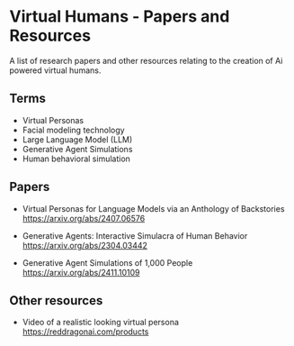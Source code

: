# Virtual Humans - Papers and Resources
A list of research papers and other resources relating to the creation of Ai powered virtual humans.

## Terms

- Virtual Personas
- Facial modeling technology
- Large Language Model (LLM)
- Generative Agent Simulations
- Human behavioral simulation

## Papers

- Virtual Personas for Language Models via an Anthology of Backstories<br>
https://arxiv.org/abs/2407.06576

- Generative Agents: Interactive Simulacra of Human Behavior<br>
https://arxiv.org/abs/2304.03442

- Generative Agent Simulations of 1,000 People<br>
https://arxiv.org/abs/2411.10109

## Other resources

- Video of a realistic looking virtual persona<br>
https://reddragonai.com/products
